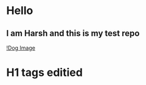 # Hello 

## I am Harsh and this is my test repo
[!Dog Image](https://unsplash.com/s/photos/puppy-dog)
<html><h1>H1 tags editied<h1><html>


